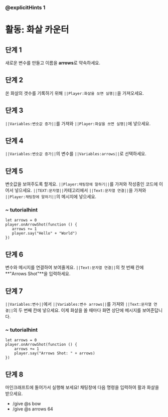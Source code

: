 ### @explicitHints 1
# 활동: 화살 카운터

## 단계 1

새로운 변수를 만들고 이름을 **arrows**로 약속하세요.

## 단계 2
쏜 화살의 갯수를 기록하기 위해 ``||Player:화살을 쏘면 실행||``을 가져오세요.


## 단계 3
``||Variables:변숫값 증가||``를 가져와 ``||Player:화살을 쏘면 실행||``에 넣으세요.


## 단계 4
``||Variables:변숫값 증가||``의 변수를 ``||Variables:arrows||``로 선택하세요.

## 단계 5
변숫값을 보여주도록 할게요. ``||Player:채팅창에 말하기||``를 가져와 작성중인 코드에 이어서 넣으세요.
``||TEXT:문자열||``카테고리에서 ``||Text:문자열 연결||``을 가져와 ``||Player:채팅창에 말하기||``의 메시지에 넣으세요. 

### ~ tutorialhint
 ``` blocks
 let arrows = 0
player.onArrowShot(function () {
    arrows += 1
    player.say("Hello" + "World")
})
```
## 단계 6
변수와 메시지를 연결하여 보여줄게요. ``||Text:문자열 연결||``의 첫 번째 칸에 **"Arrows Shot"**을 입력하세요.

## 단계 7
``||Variables:변수||``에서 ``||Variables:변수 arrows||``를 가져와 ``||Text:문자열 연결||``의 두 번째 칸에 넣으세요. 이제 화살을 쏠 때마다 화면 상단에 메시지를 보여준답니다.


### ~ tutorialhint
``` blocks
let arrows = 0
player.onArrowShot(function () {
    arrows += 1
    player.say("Arrows Shot: " + arrows)
})
```

## 단계 8
마인크래프트에 돌어가서 실행해 보세요! 채팅창에 다음 명령을 입력하여 활과 화살을 받으세요.
* /give @s bow
* /give @s arrows 64
